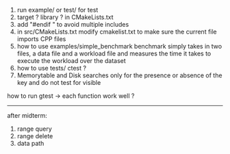 1. run example/ or test/ for test
2. target ? library ? in CMakeLists.txt
3. add "#endif " to avoid multiple includes
4. in src/CMakeLists.txt modify cmakelist.txt to make sure the current file imports CPP files
5. how to use examples/simple_benchmark
   benchmark simply takes in two files, a data file and a workload file and
   measures the time it takes to execute the workload over the dataset
6. how to use tests/
    ctest ?
7. Memorytable and Disk searches only for the presence or absence of the key and do not test for visible

how to run gtest -> each function work well ?
______
after midterm:
1. range query
2. range delete
3. data path